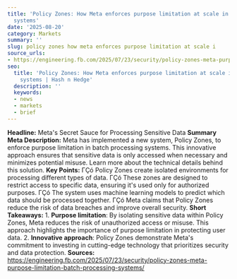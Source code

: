 ```yaml
---
title: 'Policy Zones: How Meta enforces purpose limitation at scale in batch processing
  systems'
date: '2025-08-20'
category: Markets
summary: ''
slug: policy zones how meta enforces purpose limitation at scale i
source_urls:
- https://engineering.fb.com/2025/07/23/security/policy-zones-meta-purpose-limitation-batch-processing-systems/
seo:
  title: 'Policy Zones: How Meta enforces purpose limitation at scale in batch processing
    systems | Hash n Hedge'
  description: ''
  keywords:
  - news
  - markets
  - brief
---
```


**Headline:** Meta's Secret Sauce for Processing Sensitive Data  **Summary Meta Description:** Meta has implemented a new system, Policy Zones, to enforce purpose limitation in batch processing systems. This innovative approach ensures that sensitive data is only accessed when necessary and minimizes potential misuse. Learn more about the technical details behind this solution.  **Key Points:**  ΓÇó Policy Zones create isolated environments for processing different types of data. ΓÇó These zones are designed to restrict access to specific data, ensuring it's used only for authorized purposes. ΓÇó The system uses machine learning models to predict which data should be processed together. ΓÇó Meta claims that Policy Zones reduce the risk of data breaches and improve overall security.  **Short Takeaways:**  1. **Purpose limitation**: By isolating sensitive data within Policy Zones, Meta reduces the risk of unauthorized access or misuse. This approach highlights the importance of purpose limitation in protecting user data. 2. **Innovative approach**: Policy Zones demonstrate Meta's commitment to investing in cutting-edge technology that prioritizes security and data protection.  **Sources:** https://engineering.fb.com/2025/07/23/security/policy-zones-meta-purpose-limitation-batch-processing-systems/ 
